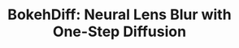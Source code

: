 ---
layout: default
title: 'BokehDiff: Neural Lens Blur with One-Step Diffusion'
authors: <strong>Chengxuan Zhu</strong>, <a href="https://wanrenjie.github.io/">Renjie Wan</a>, <a href="https://qzhang-cv.github.io/">Qi Zhang</a>, Jinwei Chen, Huaqi Zhang, Chao Xu, <a href="https://ci.idm.pku.edu.cn/">Boxin Shi</a>
publication: In <i>Proceedings of International Conference on Computer Vision</i>, 2023.
year: 2025.6
pdf: 'https://drive.google.com/file/d/1Tx0xUeTm0Z0ICYOOVUM2cyjrKy5pDd75/view?usp=sharing'
code: 'https://github.com/FreeButUselessSoul/bokehdiff'
official_link: ''
---